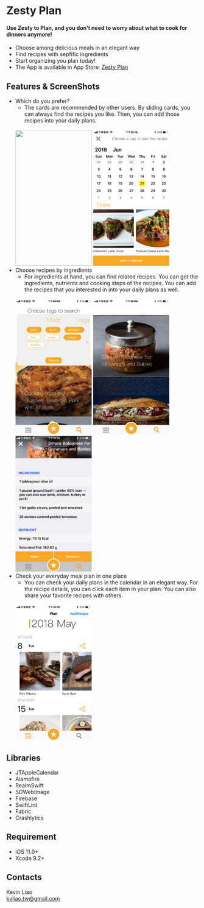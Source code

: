 Zesty Plan
=========================

#### Use Zesty to Plan, and you don't need to worry about what to cook for dinners anymore! <br />
* Choose among delicious meals in an elegant way
* Find recipes with sepfific ingredients
* Start organizing you plan today!
* The App is available in App Store: [Zesty Plan](https://itunes.apple.com/tw/app/zesty-plan/id1390442104?mt=8)

## Features & ScreenShots
* Which do you prefer? 
    * The cards are recommended by other users. By sliding cards, you can always find the recipes you like. Then, you can add those recipes into your daily plans.
    <br />
    <img src="https://github.com/kvl39/MealPlan/blob/master/ScreenShots/IMB_ehsHYe.GIF" width="200" height="356" align=center/>
    <img src="https://github.com/kvl39/MealPlan/blob/master/ScreenShots/IMG_0107.PNG" width="200" height="356" align=center/>
    <br />
* Choose recipes by ingredients
    * For ingredients at hand, you can find related recipes. You can get the ingredients, nutrients and cooking steps of the recipes. You can add the recipes  that you interested in into your daily plans as well.
    <br />
    <img src="https://github.com/kvl39/MealPlan/blob/master/ScreenShots/IMG_0104.PNG" width="200" height="356" align=center/>
    <img src="https://github.com/kvl39/MealPlan/blob/master/ScreenShots/IMG_0105.PNG" width="200" height="356" align=center/>
    <img src="https://github.com/kvl39/MealPlan/blob/master/ScreenShots/IMG_0106.PNG" width="200" height="356" align=center/>
    <br />
* Check your everyday meal plan in one place
    * You can check your daily plans in the calendar in an elegant way. For the recipe details, you can click each item in your plan. You can also share your favorite recipes with others.
   <br />
   <img src="https://github.com/kvl39/MealPlan/blob/master/ScreenShots/IMG_0108.PNG" width="200" height="356" />
   <br />

## Libraries
* JTAppleCalendar
* Alamofire
* RealmSwift
* SDWebImage
* Firebase
* SwiftLint
* Fabric
* Crashlytics

## Requirement
* iOS 11.0+
* Xcode 9.2+

## Contacts
Kevin Liao <br />
kvliao.tw@gmail.com
